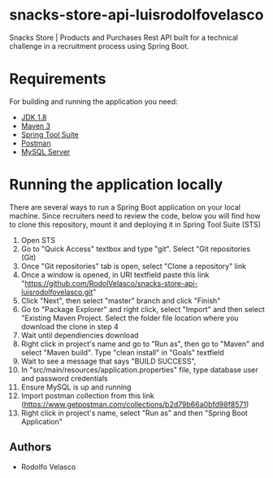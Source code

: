# snacks-store-api-luisrodolfovelasco
Snacks Store | Products and Purchases Rest API built for a technical challenge in a recruitment process using Spring Boot.
# Requirements
For building and running the application you need:
- [JDK 1.8](http://www.oracle.com/technetwork/java/javase/downloads/jdk8-downloads-2133151.html)
- [Maven 3](https://maven.apache.org)
- [Spring Tool Suite](https://spring.io/tools3/sts/all)
- [Postman](https://www.getpostman.com/downloads/canary)
- [MySQL Server](https://dev.mysql.com/downloads/mysql/)
# Running the application locally
There are several ways to run a Spring Boot application on your local machine. Since recruiters need to review the code, below you will find how to clone this repository, mount it and deploying it in Spring Tool Suite (STS)

1. Open STS
2. Go to "Quick Access" textbox and type "git". Select "Git repositories (Git)
3. Once "Git repositories" tab is open, select "Clone a repository" link
4. Once a window is opened, in URI textfield paste this link "https://github.com/RodolVelasco/snacks-store-api-luisrodolfovelasco.git"
5. Click "Next", then select "master" branch and click "Finish"
6. Go to "Package Explorer" and right click, select "Import" and then select "Existing Maven Project. Select the folder file location where you download the clone in step 4
7. Wait until dependiencies download
8. Right click in project's name and go to "Run as", then go to "Maven" and select "Maven build". Type "clean install" in "Goals" textfield
9. Wait to see a message that says "BUILD SUCCESS",
10. In "src/main/resources/application.properties" file, type database user and password credentials
11. Ensure MySQL is up and running
12. Import postman collection from this link (https://www.getpostman.com/collections/b2d79b66a0bfd98f8571)
13. Right click in project's name, select "Run as" and then "Spring Boot Application"
## Authors
* Rodolfo Velasco
